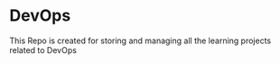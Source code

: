 # DevOps

This Repo is created for storing and managing all the learning projects related to DevOps
